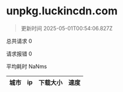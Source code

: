 
  # unpkg.luckincdn.com

  > 更新时间 2025-05-01T00:54:06.827Z
  
  总共请求 0

  请求报错 0

  平均耗时 NaNms

|城市|ip|下载大小|速度|
|-----|----------|---|---|

  